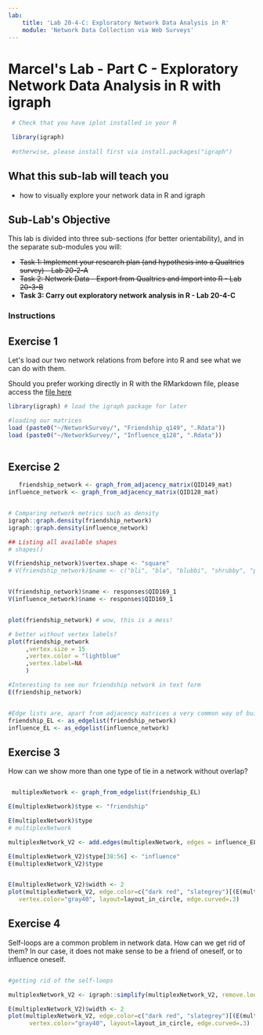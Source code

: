 ```yaml
---
lab:
    title: 'Lab 20-4-C: Exploratory Network Data Analysis in R'
    module: 'Network Data Collection via Web Surveys'
---
```


# Marcel's Lab - Part C - Exploratory Network Data Analysis in R with igraph



   ```r
    # Check that you have iplot installed in your R

    library(igraph)
    
    #otherwise, please install first via install.packages("igraph")
   ```


## What this sub-lab will teach you

- how to visually explore your network data in R and igraph


<!-- - Doing exploratory network analysis in R
    - processing and exploring the data in a network-specific R-package such as **igraph** -->
    
    

## Sub-Lab's Objective

This lab is divided into three sub-sections (for better orientability), and in the separate sub-modules you will:

+ ~~Task 1: Implement your research plan (and hypothesis into a Qualtrics survey) - Lab 20-2-A~~
+ ~~Task 2: Network Data - Export from Qualtrics and Import into R - Lab 20-3-B~~
+ **Task 3: Carry out exploratory network analysis in R - Lab 20-4-C**


### Instructions

## Exercise 1

Let's load our two network relations from before into R and see what we can do with them.

Should you prefer working directly in R with the RMarkdown file, please access the [file here](https://raw.githubusercontent.com/MarMall/NetworkApproaches/main/Instructions/Labs/data/2_firstStepsInEDA.rmd)

   ```r
   library(igraph) # load the igraph package for later 

#loading our matrices
load (paste0("~/NetworkSurvey/", "Friendship_q149", ".Rdata"))
load (paste0("~/NetworkSurvey/", "Influence_q128", ".Rdata"))
    
   ```


## Exercise 2


```r
   friendship_network <- graph_from_adjacency_matrix(QID149_mat)
influence_network <- graph_from_adjacency_matrix(QID128_mat)


# Comparing network metrics such as density
igraph::graph.density(friendship_network)
igraph::graph.density(influence_network)

## Listing all available shapes 
# shapes()

V(friendship_network)$vertex.shape <- "square"
# V(friendship_network)$name <- c("bli", "bla", "blubbi", "shrubby", "puppy", "muppy")


V(friendship_network)$name <- responses$QID169_1
V(influence_network)$name <- responses$QID169_1


plot(friendship_network) # wow, this is a mess!

# better without vertex labels?
plot(friendship_network
     ,vertex.size = 15
     ,vertex.color = "lightblue"
     ,vertex.label=NA
     )

#Interesting to see our friendship network in text form
E(friendship_network)


#Edge lists are, apart from adjacency matrices a very common way of building networks
friendship_EL <- as_edgelist(friendship_network)
influence_EL <- as_edgelist(influence_network)

```

## Exercise 3

How can we show more than one type of tie in a network without overlap?

   ```r
   
    multiplexNetwork <- graph_from_edgelist(friendship_EL)

E(multiplexNetwork)$type <- "friendship"

E(multiplexNetwork)$type
# multiplexNetwork

multiplexNetwork_V2 <- add.edges(multiplexNetwork, edges = influence_EL)

E(multiplexNetwork_V2)$type[38:56] <- "influence"
E(multiplexNetwork_V2)$type


E(multiplexNetwork_V2)$width <- 2
plot(multiplexNetwork_V2, edge.color=c("dark red", "slategrey")[(E(multiplexNetwork_V2)$type=="friendship")+1],
      vertex.color="gray40", layout=layout_in_circle, edge.curved=.3)

   ```


## Exercise 4

Self-loops are a common problem in network data. How can we get rid of them? In our case, it does not make sense to be a friend of oneself, or to influence oneself.


```r	

#getting rid of the self-loops

multiplexNetwork_V2 <- igraph::simplify(multiplexNetwork_V2, remove.loops = T, remove.multiple = F)

E(multiplexNetwork_V2)$width <- 2
plot(multiplexNetwork_V2, edge.color=c("dark red", "slategrey")[(E(multiplexNetwork_V2)$type=="friendship")+1],
      vertex.color="gray40", layout=layout_in_circle, edge.curved=.3)

```